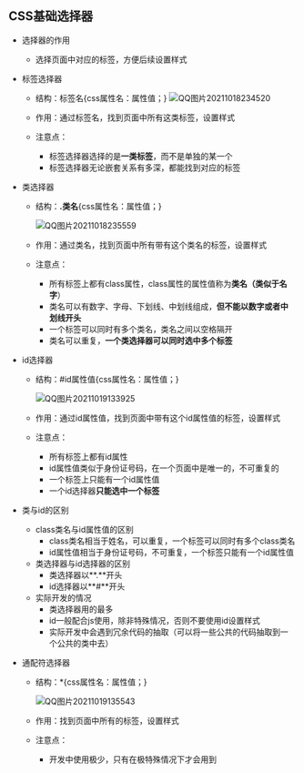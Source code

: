 ## CSS基础选择器

- 选择器的作用

  - 选择页面中对应的标签，方便后续设置样式

- 标签选择器

  - 结构：标签名{css属性名：属性值；}                                                                                              ![QQ图片20211018234520](C:\Users\ZZY\Desktop\study\markdown插图\QQ图片20211018234520.png)

  - 作用：通过标签名，找到页面中所有这类标签，设置样式

  - 注意点：
    - 标签选择器选择的是**一类标签**，而不是单独的某一个
    - 标签选择器无论嵌套关系有多深，都能找到对应的标签

- 类选择器

  - 结构：**.类名**{css属性名：属性值；}

    ![QQ图片20211018235559](C:\Users\ZZY\Desktop\study\markdown插图\QQ图片20211018235559.png)

  - 作用：通过类名，找到页面中所有带有这个类名的标签，设置样式

  - 注意点：

    - 所有标签上都有class属性，class属性的属性值称为**类名（类似于名字**）
    - 类名可以有数字、字母、下划线、中划线组成，**但不能以数字或者中划线开头**
    - 一个标签可以同时有多个类名，类名之间以空格隔开
    - 类名可以重复，**一个类选择器可以同时选中多个标签**

- id选择器

  - 结构：#id属性值{css属性名：属性值；}

    ![QQ图片20211019133925](C:\Users\ZZY\Desktop\study\markdown插图\QQ图片20211019133925.png)

  - 作用：通过id属性值，找到页面中带有这个id属性值的标签，设置样式

  - 注意点：

    - 所有标签上都有id属性
    - id属性值类似于身份证号码，在一个页面中是唯一的，不可重复的
    - 一个标签上只能有一个id属性值
    - 一个id选择器**只能选中一个标签**

- 类与id的区别

  - class类名与id属性值的区别
    - class类名相当于姓名，可以重复，一个标签可以同时有多个class类名
    - id属性值相当于身份证号码，不可重复，一个标签只能有一个id属性值
  - 类选择器与id选择器的区别
    - 类选择器以**.**开头
    - id选择器以**#**开头
  - 实际开发的情况
    - 类选择器用的最多
    - id一般配合js使用，除非特殊情况，否则不要使用id设置样式
    - 实际开发中会遇到冗余代码的抽取（可以将一些公共的代码抽取到一个公共的类中去）

- 通配符选择器

  - 结构：*{css属性名：属性值；}

    ![QQ图片20211019135543](C:\Users\ZZY\Desktop\study\markdown插图\QQ图片20211019135543.png)

  - 作用：找到页面中所有的标签，设置样式

  - 注意点：

    - 开发中使用极少，只有在极特殊情况下才会用到

  